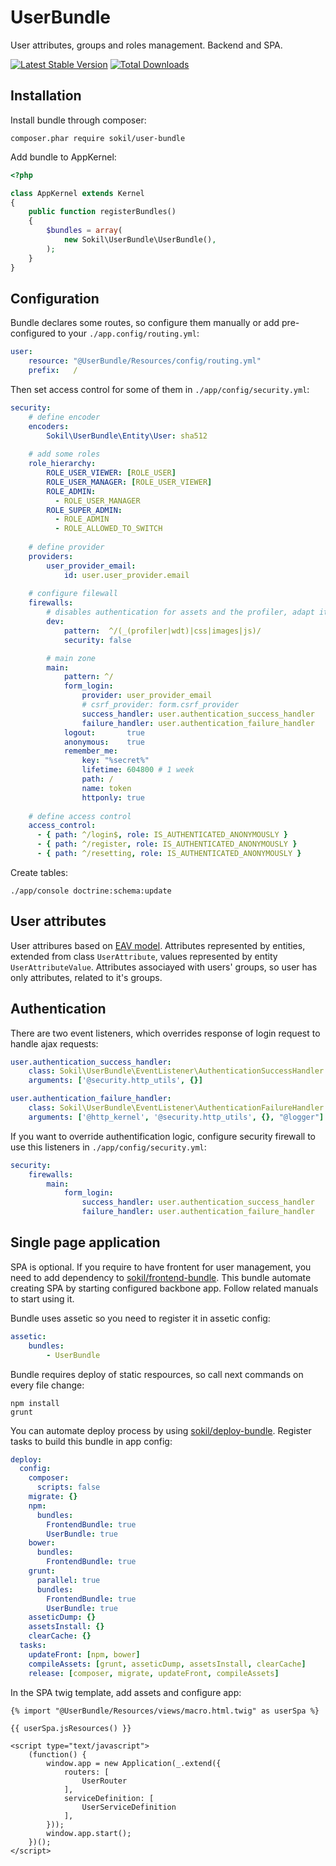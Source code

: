 # UserBundle

User attributes, groups and roles management. Backend and SPA.

[![Latest Stable Version](https://poser.pugx.org/sokil/user-bundle/v/stable.png)](https://packagist.org/packages/sokil/user-bundle)
[![Total Downloads](http://img.shields.io/packagist/dt/sokil/user-bundle.svg)](https://packagist.org/packages/sokil/user-bundle)

## Installation

Install bundle through composer:
```
composer.phar require sokil/user-bundle
```

Add bundle to AppKernel:
```php
<?php

class AppKernel extends Kernel
{
    public function registerBundles()
    {
        $bundles = array(
            new Sokil\UserBundle\UserBundle(),
        );
    }
}
```

## Configuration

Bundle declares some routes, so configure them manually or add pre-configured to your `./app.config/routing.yml`:
```yaml
user:
    resource: "@UserBundle/Resources/config/routing.yml"
    prefix:   /
```

Then set access control for some of them in `./app/config/security.yml`:
```yaml
security:
    # define encoder
    encoders:
        Sokil\UserBundle\Entity\User: sha512
    
    # add some roles
    role_hierarchy:
        ROLE_USER_VIEWER: [ROLE_USER]
        ROLE_USER_MANAGER: [ROLE_USER_VIEWER]
        ROLE_ADMIN:
          - ROLE_USER_MANAGER
        ROLE_SUPER_ADMIN:
          - ROLE_ADMIN
          - ROLE_ALLOWED_TO_SWITCH
    
    # define provider
    providers:
        user_provider_email:
            id: user.user_provider.email
            
    # configure filewall
    firewalls:
        # disables authentication for assets and the profiler, adapt it according to your needs
        dev:
            pattern:  ^/(_(profiler|wdt)|css|images|js)/
            security: false

        # main zone
        main:
            pattern: ^/
            form_login:
                provider: user_provider_email
                # csrf_provider: form.csrf_provider
                success_handler: user.authentication_success_handler
                failure_handler: user.authentication_failure_handler
            logout:       true
            anonymous:    true
            remember_me:
                key: "%secret%"
                lifetime: 604800 # 1 week
                path: /
                name: token
                httponly: true
                
    # define access control
    access_control:
      - { path: ^/login$, role: IS_AUTHENTICATED_ANONYMOUSLY }
      - { path: ^/register, role: IS_AUTHENTICATED_ANONYMOUSLY }
      - { path: ^/resetting, role: IS_AUTHENTICATED_ANONYMOUSLY }
```

Create tables:
```
./app/console doctrine:schema:update
```


## User attributes

User attribures based on [EAV model](https://en.wikipedia.org/wiki/Entity%E2%80%93attribute%E2%80%93value_model). Attributes represented by entities, extended from class `UserAttribute`, values represented by entity `UserAttributeValue`. Attributes associayed with users' groups, so user has only attributes, related to it's groups.

## Authentication

There are two event listeners, which overrides response of login request to handle ajax requests:

```yaml
user.authentication_success_handler:
    class: Sokil\UserBundle\EventListener\AuthenticationSuccessHandler
    arguments: ['@security.http_utils', {}]

user.authentication_failure_handler:
    class: Sokil\UserBundle\EventListener\AuthenticationFailureHandler
    arguments: ['@http_kernel', '@security.http_utils', {}, "@logger"]
```

If you want to override authentification logic, configure security firewall to use this listeners in `./app/config/security.yml`:

```yaml
security:
    firewalls:
        main:
            form_login:
                success_handler: user.authentication_success_handler
                failure_handler: user.authentication_failure_handler
```

## Single page application

SPA is optional. If you require to have frontent for user management, you need to add dependency to [sokil/frontend-bundle](https://github.com/sokil/FrontendBundle). This bundle automate creating SPA by starting configured backbone app. Follow related manuals to start using it.

Bundle uses assetic so you need to register it in assetic config:
```yaml
assetic:
    bundles:
        - UserBundle
```

Bundle requires deploy of static respources, so call next commands on every file change:
```
npm install
grunt
```

You can automate deploy process by using [sokil/deploy-bundle](https://github.com/sokil/DeployBundle). Register tasks to build this bundle in app config:

```yaml
deploy:
  config:
    composer:
      scripts: false
    migrate: {}
    npm:
      bundles:
        FrontendBundle: true
        UserBundle: true
    bower:
      bundles:
        FrontendBundle: true
    grunt:
      parallel: true
      bundles:
        FrontendBundle: true
        UserBundle: true
    asseticDump: {}
    assetsInstall: {}
    clearCache: {}
  tasks:
    updateFront: [npm, bower]
    compileAssets: [grunt, asseticDump, assetsInstall, clearCache]
    release: [composer, migrate, updateFront, compileAssets]
```

In the SPA twig template, add assets and configure app:

```twig
{% import "@UserBundle/Resources/views/macro.html.twig" as userSpa %}

{{ userSpa.jsResources() }}

<script type="text/javascript">
    (function() {
        window.app = new Application(_.extend({
            routers: [
                UserRouter
            ],
            serviceDefinition: [
                UserServiceDefinition
            ],
        }));
        window.app.start();
    })();
</script>
```
